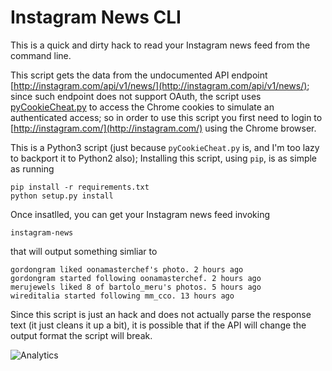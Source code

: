 Instagram News CLI
==================

This is a quick and dirty hack to read your Instagram news feed from the
command line.

This script gets the data from the undocumented API endpoint [http://instagram.com/api/v1/news/](http://instagram.com/api/v1/news/); since such endpoint does not support OAuth, the script uses [pyCookieCheat.py](https://gist.github.com/n8henrie/8715089) to access the Chrome cookies to simulate an authenticated access; so in order to use this script you first need to login to [http://instagram.com/](http://instagram.com/) using the Chrome browser.

This is a Python3 script (just because `pyCookieCheat.py` is, and I'm too lazy
to backport it to Python2 also);  Installing this script, using `pip`, is as
simple as running

	pip install -r requirements.txt
	python setup.py install

Once insatlled, you can get your Instagram news feed invoking

	instagram-news

that will output something simliar to

	gordongram liked oonamasterchef's photo. 2 hours ago
	gordongram started following oonamasterchef. 2 hours ago
	merujewels liked 8 of bartolo_meru's photos. 5 hours ago
	wireditalia started following mm_cco. 13 hours ago

Since this script is just an hack and does not actually parse the response
text (it just cleans it up a bit), it is possible that if the API will change
the output format the script will break.


![Analytics](https://ga-beacon.appspot.com/UA-377250-20/instagram-news-cli?pixel)
